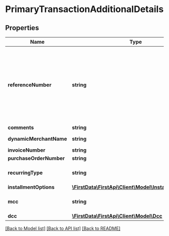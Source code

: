 # PrimaryTransactionAdditionalDetails

## Properties
Name | Type | Description | Notes
------------ | ------------- | ------------- | -------------
**referenceNumber** | **string** | For FORCED_TICKET only. Stores the six digit reference number you have received as the result of a successful external authorization (e.g. by phone). The Gateway needs this number for uniquely mapping a ForcedTicket transaction to a previously performed external authorization.] | [optional] 
**comments** | **string** | Comments for the payment | [optional] 
**dynamicMerchantName** | **string** | The name of sub-merchant for the payment facilitator | [optional] 
**invoiceNumber** | **string** | Invoice number | [optional] 
**purchaseOrderNumber** | **string** | Purchase order number | [optional] 
**recurringType** | **string** | Valid values are &#39;FIRST&#39;, &#39;REPEAT&#39; and &#39;STANDING_INSTRUCTION&#39;. | [optional] 
**installmentOptions** | [**\FirstData\FirstApi\Client\Model\InstallmentOptions**](InstallmentOptions.md) |  | [optional] 
**mcc** | **string** | Use this field to override merchant configured MCC value | [optional] 
**dcc** | [**\FirstData\FirstApi\Client\Model\Dcc**](Dcc.md) |  | [optional] 

[[Back to Model list]](../README.md#documentation-for-models) [[Back to API list]](../README.md#documentation-for-api-endpoints) [[Back to README]](../README.md)


